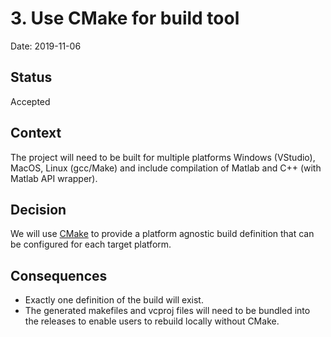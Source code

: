 # 3. Use CMake for build tool

Date: 2019-11-06

## Status

Accepted

## Context

The project will need to be built for multiple platforms Windows (VStudio), MacOS, Linux (gcc/Make) and include compilation of Matlab and C++ (with Matlab API wrapper).

## Decision

We will use [CMake](https://cmake.org/) to provide a platform agnostic build definition that can be configured for each target platform. 

## Consequences

- Exactly one definition of the build will exist.
- The generated makefiles and vcproj files will need to be bundled into the releases to enable users to rebuild locally without CMake.
